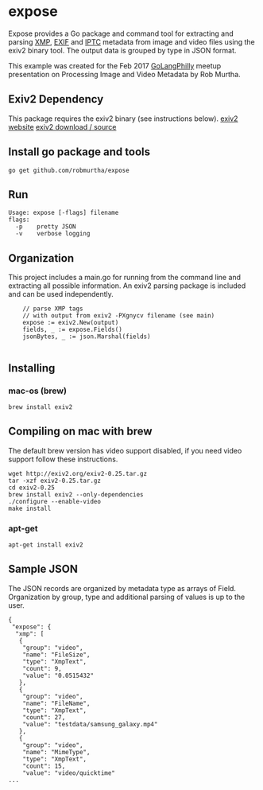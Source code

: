# expose
Expose provides a Go package and command tool for extracting and parsing [XMP](http://www.adobe.com/products/xmp.html), [EXIF](http://www.exif.org/) and [IPTC](https://iptc.org/) metadata from image and video files using the exiv2 binary tool.
The output data is grouped by type in JSON format.

This example was created for the Feb 2017 [GoLangPhilly](https://www.meetup.com/GoLangPhilly/) meetup presentation on Processing Image and Video Metadata by Rob Murtha.

## Exiv2 Dependency
This package requires the exiv2 binary (see instructions below).
[exiv2 website](http://www.exiv2.org/index.html)
[exiv2 download / source](http://www.exiv2.org/download.html)


## Install go package and tools
```
go get github.com/robmurtha/expose
```

## Run
```
Usage: expose [-flags] filename
flags:
  -p    pretty JSON
  -v    verbose logging
```

## Organization
This project includes a main.go for running from the command line and extracting all possible information.
 An exiv2 parsing package is included and can be used independently. 

```
    // parse XMP tags
    // with output from exiv2 -PXgnycv filename (see main)
	expose := exiv2.New(output)
	fields, _ := expose.Fields()
	jsonBytes, _ := json.Marshal(fields)
	
```

## Installing
### mac-os (brew)
```
brew install exiv2
```

## Compiling on mac with brew
The default brew version has video support disabled, if you need video
support follow these instructions.

```
wget http://exiv2.org/exiv2-0.25.tar.gz
tar -xzf exiv2-0.25.tar.gz
cd exiv2-0.25
brew install exiv2 --only-dependencies
./configure --enable-video
make install
```

### apt-get
```
apt-get install exiv2
```

## Sample JSON
The JSON records are organized by metadata type as arrays of Field. Organization by group, type and additional parsing of values is up to the user.
```
{
 "expose": {
  "xmp": [
   {
    "group": "video",
    "name": "FileSize",
    "type": "XmpText",
    "count": 9,
    "value": "0.0515432"
   },
   {
    "group": "video",
    "name": "FileName",
    "type": "XmpText",
    "count": 27,
    "value": "testdata/samsung_galaxy.mp4"
   },
   {
    "group": "video",
    "name": "MimeType",
    "type": "XmpText",
    "count": 15,
    "value": "video/quicktime"
...
```
